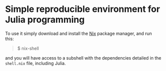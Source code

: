 # Simple reproducible environment for Julia programming

To use it simply download and install the [Nix](https://nixos.org/download.html) package manager, and run this:

> $ nix-shell

and you will have access to a subshell with the dependencies detailed in the `shell.nix` file, including Julia.
